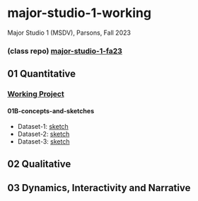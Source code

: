 # major-studio-1-working
Major Studio 1 (MSDV), Parsons, Fall 2023
<h3>(class repo) <a href = "https://github.com/visualizedata/major-studio-1-fa23">major-studio-1-fa23</a></h3>

<h2>01 Quantitative</h2>
<h3><a href = "https://chanelkim.github.io/major-studio-1-working/quantitative/">Working Project</a></h3>
<h4>01B-concepts-and-sketches</h4>
<ul>
<li>Dataset-1: <a href = "https://github.com/chanelkim/major-studio-1-working/issues/1#issue-1892747611">sketch</a>
  </li>
<li>Dataset-2: <a href = "https://github.com/chanelkim/major-studio-1-working/issues/2#issue-1892748085">sketch</a>
  </li>
<li>Dataset-3: <a href = "https://github.com/chanelkim/major-studio-1-working/issues/3#issue-1892748525">sketch</a>
  </li>
  </ul>

<h2>02 Qualitative</h2>
<h2>03 Dynamics, Interactivity and Narrative</h2>
